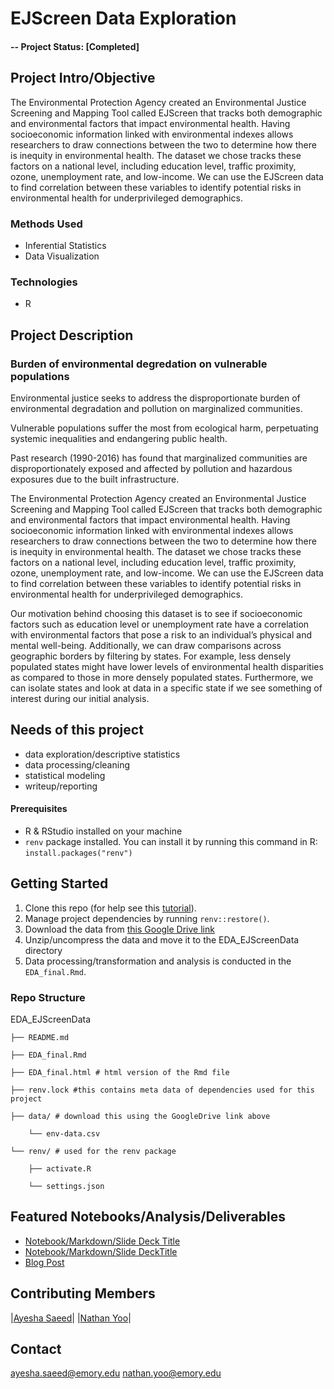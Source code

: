 # EJScreen Data Exploration

#### -- Project Status: [Completed]

## Project Intro/Objective
The Environmental Protection Agency created an Environmental Justice Screening and Mapping Tool called EJScreen that tracks both demographic and environmental factors that impact environmental health. Having socioeconomic information linked with environmental indexes allows researchers to draw connections between the two to determine how there is inequity in environmental health. The dataset we chose tracks these factors on a national level, including education level, traffic proximity, ozone, unemployment rate, and low-income. We can use the EJScreen data to find correlation between these variables to identify potential risks in environmental health for underprivileged demographics.

### Methods Used
* Inferential Statistics
* Data Visualization

### Technologies
* R 

## Project Description

### Burden of environmental degredation on vulnerable populations
Environmental justice seeks to address the disproportionate burden of environmental degradation and pollution on marginalized communities. 

Vulnerable populations suffer the most from ecological harm, perpetuating systemic inequalities and endangering public health.

Past research (1990-2016) has found that marginalized communities are disproportionately exposed and affected by pollution and hazardous exposures due to the built infrastructure.

The Environmental Protection Agency created an Environmental Justice Screening and Mapping Tool called EJScreen that tracks both demographic and environmental factors that impact environmental health. Having socioeconomic information linked with environmental indexes allows researchers to draw connections between the two to determine how there is inequity in environmental health. The dataset we chose tracks these factors on a national level, including education level, traffic proximity, ozone, unemployment rate, and low-income. We can use the EJScreen data to find correlation between these variables to identify potential risks in environmental health for underprivileged demographics.

Our motivation behind choosing this dataset is to see if socioeconomic factors such as education level or unemployment rate have a correlation with environmental factors that pose a risk to an individual’s physical and mental well-being. Additionally, we can draw comparisons across geographic borders by filtering by states. For example, less densely populated states might have lower levels of environmental health disparities as compared to those in more densely populated states. Furthermore, we can isolate states and look at data in a specific state if we see something of interest during our initial analysis.

## Needs of this project
- data exploration/descriptive statistics
- data processing/cleaning
- statistical modeling
- writeup/reporting


#### Prerequisites
- R & RStudio installed on your machine
- `renv` package installed. You can install it by running this command in R: `install.packages("renv")`

## Getting Started
1. Clone this repo (for help see this [tutorial](https://help.github.com/articles/cloning-a-repository/)).
2. Manage project dependencies by running `renv::restore()`.
3. Download the data from [this Google Drive link](https://drive.google.com/file/d/1d_70M8TcARCHt6jaqivX84Wr3TUiWSac/view?usp=sharing)
4. Unzip/uncompress the data and move it to the EDA_EJScreenData directory
5. Data processing/transformation and analysis is conducted in the `EDA_final.Rmd`.

### Repo Structure 
EDA_EJScreenData

    ├── README.md
    
    ├── EDA_final.Rmd
    
    ├── EDA_final.html # html version of the Rmd file
    
    ├── renv.lock #this contains meta data of dependencies used for this project
    
    ├── data/ # download this using the GoogleDrive link above
    
        └── env-data.csv
    
    └── renv/ # used for the renv package
    
        ├── activate.R
        
        └── settings.json


## Featured Notebooks/Analysis/Deliverables
* [Notebook/Markdown/Slide Deck Title](link)
* [Notebook/Markdown/Slide DeckTitle](link)
* [Blog Post](link)


## Contributing Members
|[Ayesha Saeed](https://github.com/[ayeshasaeed97])| 
|[Nathan Yoo](https://github.com/[yoo-nathan])|

## Contact 
ayesha.saeed@emory.edu
nathan.yoo@emory.edu 
